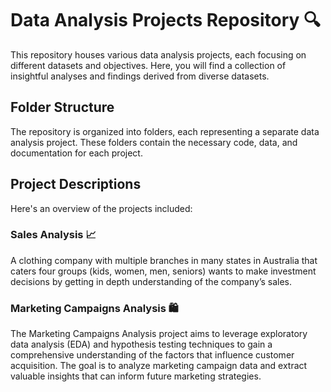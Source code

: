 # Data Analysis Projects Repository 🔍

This repository houses various data analysis projects, each focusing on different datasets and objectives. Here, you will find a collection of insightful analyses and findings derived from diverse datasets.

## Folder Structure

The repository is organized into folders, each representing a separate data analysis project. These folders contain the necessary code, data, and documentation for each project. 


## Project Descriptions 
Here's an overview of the projects included:

### Sales Analysis 📈

A clothing company with multiple branches in many states in Australia that caters four groups (kids, women, men, seniors) wants to make investment decisions by getting in depth understanding of the company’s sales.

### Marketing Campaigns Analysis 🛍

The Marketing Campaigns Analysis project aims to leverage exploratory data analysis (EDA) and hypothesis testing techniques to gain a comprehensive understanding of the factors that influence customer acquisition. The goal is to analyze marketing campaign data and extract valuable insights that can inform future marketing strategies.


